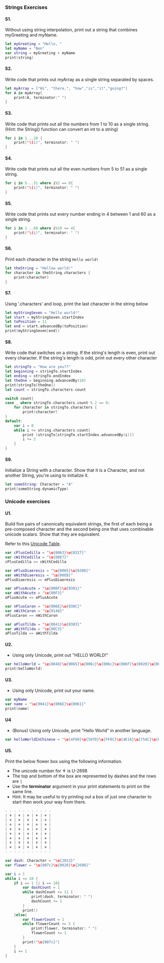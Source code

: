 ### Strings Exercises

#### S1.
Without using string interpolation, print out a string that combines myGreeting and myName.

```swift
let myGreeting = "Hello, "
let myName = "Ben"
var string = myGreeting + myName
print(string)
```
#### S2.
Write code that prints out myArray as a single string separated by spaces.

```swift
let myArray = ["Hi", "there,", "how","is","it","going?"]
for A in myArray{
    print(A, terminator:" ")
}
```
#### S3.
Write code that prints out all the numbers from 1 to 10 as a single string.  (Hint: the String() function can convert an int to a string)
```swift
for i in 1...10 {
    print("\(i)", terminator: " ")
}
```

#### S4.
Write code that prints out all the even numbers from 5 to 51 as a single string.
```swift
for i in 5...51 where i%2 == 0{
    print("\(i)", terminator: " ")
}
```
#### S5.
Write code that prints out every number ending in 4 between 1 and 60 as a single string.
```swift
for i in 1...60 where i%10 == 4{
    print("\(i)", terminator: " ")
}
```

#### S6.
Print each character in the string ```Hello world!```
```swift
let theString = "Hellow world!"
for character in theString.characters {
    print(character)
}
```

#### S7.
Using '.characters' and loop, print the last character in the string below
```swift
let myStringSeven = "Hello world!"
let start = myStringSeven.startIndex
let toPosition = 11
let end = start.advancedBy(toPosition)
print(myStringSeven[end])
```

#### S8.
Write code that switches on a string.  If the string's length is even, print out every character.  If the string's length is odd, print out every other character
```swift
let stringTo = "How are you??"
let beginning = stringTo.startIndex
let ending = stringTo.endIndex
let theOne = beginning.advancedBy(10)
print(stringTo[theOne])
let count = stringTo.characters.count

switch count{
case _ where stringTo.characters.count % 2 == 0:
    for character in stringTo.characters {
        print(character)
}
default:
    var i = 0
    while i <= string.characters.count{
        print (stringTo[stringTo.startIndex.advancedBy(i)])
        i += 2
    }
}
```

#### S9.
Initialize a String with a character. Show that it is a Character, and not another String, you're using
to initialize it.

```swift
let someString: Character = "A"
print(someString.dynamicType)

```

### Unicode exercises

#### U1.
Build five pairs of canonically equivalent strings, the first of each being a pre-composed character and
the second being one that uses combinable unicode scalars. Show that they are equivalent.

Refer to this [Unicode Table](http://unicode-table.com/en/).

```swift
var cPlusCedilla = "\u{0063}\u{0327}"
var cWithCedilla = "\u{00E7}"
cPlusCedilla == cWithCedilla

var ePlusDiaeresis = "\u{0065}\u{0308}"
var eWithDiaeresis = "\u{00EB}"
ePlusDiaeresis == ePlusDiaeresis

var oPlusAcute = "\u{006F}\u{0301}"
var oWithAcute = "\u{00F3}"
oPlusAcute == oPlusAcute

var nPlusCaron = "\u{006E}\u{030C}"
var nWithCaron = "\u{0148}"
nPlusCaron == nWithCaron

var aPlusTilda = "\u{0041}\u{0303}"
var aWithTilda = "\u{00C3}"
aPlusTilda == aWithTilda
```

#### U2.
* Using only Unicode, print out "HELLO WORLD!"
```swift
var helloWorld = "\u{0048}\u{0065}\u{006c}\u{006c}\u{006F}\u{0020}\u{0057}\u{006F}\u{0072}\u{006c}\u{0064}\u{0021}"
print(helloWorld)
```
#### U3.
* Using only Unicode, print out your name.
```swift
var myName
var name = "\u{0041}\u{006E}\u{0061}"
print(name)

```

#### U4
* (Bonus) Using only Unicode, print "Hello World" in another language.
```swift
var helloWorldInChinese = "\u{4F60}\u{597D}\u{FF0C}\u{4E16}\u{754C}\u{0021}"
```

#### U5.
Print the below flower box using the following information.
* The unicode number for ⚘ is U-2698
* The top and bottom of the box are represented by dashes and the rows are ```|```
* Use the __terminator__ argument in your print statements to print on the same line.
* Hint: It may be useful to try printing out a box of just one character to start then work your way from there.

```swift
- - - - - - - - - - -
| ⚘ | ⚘ | ⚘ | ⚘ | ⚘ |
| ⚘ | ⚘ | ⚘ | ⚘ | ⚘ |
| ⚘ | ⚘ | ⚘ | ⚘ | ⚘ |
| ⚘ | ⚘ | ⚘ | ⚘ | ⚘ |
| ⚘ | ⚘ | ⚘ | ⚘ | ⚘ |
| ⚘ | ⚘ | ⚘ | ⚘ | ⚘ |
| ⚘ | ⚘ | ⚘ | ⚘ | ⚘ |
| ⚘ | ⚘ | ⚘ | ⚘ | ⚘ |
- - - - - - - - - - -

var dash: Character = "\u{2013}"
var flower = "\u{007c}\u{0020}\u{2698}"

var i = 1
while i <= 10 {
    if i == 1 || i == 10{
        var dashCount = 1
        while dashCount <= 11 {
            print(dash, terminator: " ")
            dashCount += 1
        }
        print()
    }else{
        var flowerCount = 1
        while flowerCount <= 5 {
            print(flower, terminator: " ")
            flowerCount += 1
        }
        print("\u{007c}")
    }
    i += 1
}

```
